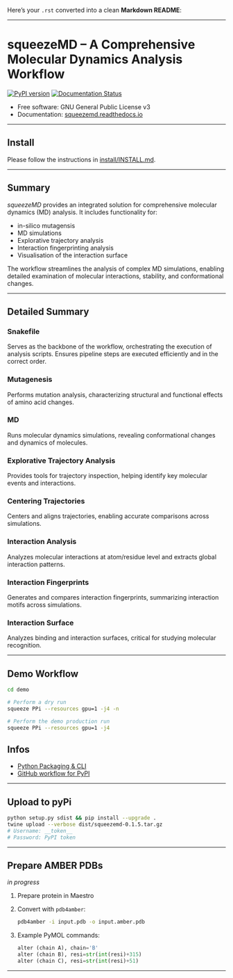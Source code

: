 Here’s your `.rst` converted into a clean **Markdown README**:

---

# squeezeMD – A Comprehensive Molecular Dynamics Analysis Workflow

[![PyPI version](https://img.shields.io/pypi/v/squeezemd.svg)](https://pypi.python.org/pypi/squeezemd)
[![Documentation Status](https://readthedocs.org/projects/squeezemd/badge/?version=latest)](https://squeezemd.readthedocs.io/en/latest/?version=latest)

* Free software: GNU General Public License v3
* Documentation: [squeezemd.readthedocs.io](https://squeezemd.readthedocs.io)

---

## Install

Please follow the instructions in [install/INSTALL.md](install/INSTALL.md).

---

## Summary

*squeezeMD* provides an integrated solution for comprehensive molecular dynamics (MD) analysis.
It includes functionality for:

* in-silico mutagensis
* MD simulations
* Explorative trajectory analysis
* Interaction fingerprinting analysis
* Visualisation of the interaction surface


The workflow streamlines the analysis of complex MD simulations, enabling detailed examination of molecular interactions, stability, and conformational changes.

---

## Detailed Summary

### Snakefile

Serves as the backbone of the workflow, orchestrating the execution of analysis scripts.
Ensures pipeline steps are executed efficiently and in the correct order.

### Mutagenesis

Performs mutation analysis, characterizing structural and functional effects of amino acid changes.

### MD

Runs molecular dynamics simulations, revealing conformational changes and dynamics of molecules.

### Explorative Trajectory Analysis

Provides tools for trajectory inspection, helping identify key molecular events and interactions.

### Centering Trajectories

Centers and aligns trajectories, enabling accurate comparisons across simulations.

### Interaction Analysis

Analyzes molecular interactions at atom/residue level and extracts global interaction patterns.

### Interaction Fingerprints

Generates and compares interaction fingerprints, summarizing interaction motifs across simulations.

### Interaction Surface

Analyzes binding and interaction surfaces, critical for studying molecular recognition.

---

## Demo Workflow

```bash
cd demo

# Perform a dry run
squeeze PPi --resources gpu=1 -j4 -n

# Perform the demo production run
squeeze PPi --resources gpu=1 -j4
```


## Infos

* [Python Packaging & CLI](https://python-packaging.readthedocs.io/en/latest/command-line-scripts.html)
* [GitHub workflow for PyPI](https://github.com/pypa/packaging.python.org/blob/main/source/guides/github-actions-ci-cd-sample/publish-to-test-pypi.yml)

---

## Upload to pyPi

```bash
python setup.py sdist && pip install --upgrade .
twine upload --verbose dist/squeezemd-0.1.5.tar.gz
# Username: __token__
# Password: PyPI token
```

---

## Prepare AMBER PDBs

*in progress*

1. Prepare protein in Maestro
2. Convert with `pdb4amber`:

   ```bash
   pdb4amber -i input.pdb -o input.amber.pdb
   ```
3. Example PyMOL commands:

   ```python
   alter (chain A), chain='B'
   alter (chain B), resi=str(int(resi)+315)
   alter (chain C), resi=str(int(resi)+51)
   ```

---

